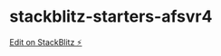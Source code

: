 # stackblitz-starters-afsvr4

[Edit on StackBlitz ⚡️](https://stackblitz.com/edit/stackblitz-starters-afsvr4)